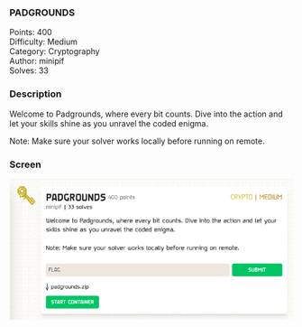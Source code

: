 ### PADGROUNDS

Points: 400 \
Difficulty: Medium \
Category: Cryptography \
Author: minipif \
Solves: 33

### Description

Welcome to Padgrounds, where every bit counts. Dive into the action and let your skills shine as you unravel the coded enigma.

Note: Make sure your solver works locally before running on remote.

### Screen

![](img/task.png)